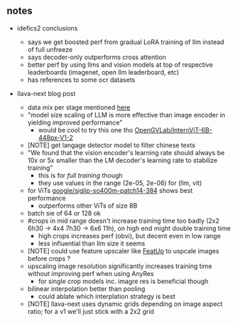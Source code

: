 ## notes 
* idefics2 conclusions
    * says we get boosted perf from gradual LoRA training of llm instead of full unfreeze
    * says decoder-only outperforms cross attention
    * better perf by using llms and vision models at top of respective leaderboards (imagenet, open llm leaderboard, etc)
    * has references to some ocr datasets

* llava-next blog post 
    * data mix per stage mentioned [here](https://github.com/LLaVA-VL/LLaVA-NeXT/tree/main/scripts/train#about-the-llava-onevision-data)
    * "model size scaling of LLM is more effective than image encoder in yielding improved performance"
        * would be cool to try this one tho [OpenGVLab/InternViT-6B-448px-V1-2](https://huggingface.co/OpenGVLab/InternViT-6B-448px-V1-2)
    * [NOTE] get langage detector model to filter chinese texts
    * "We found that the vision encoder's learning rate should always be 10x or 5x smaller than the LM decoder's learning rate to stabilize training"
        * this is for *full training* though 
        * they use values in the range (2e-05, 2e-06) for (llm, vit)
    * for ViTs [google/siglip-so400m-patch14-384](https://huggingface.co/google/siglip-so400m-patch14-384/tree/main) shows best performance 
        * outperforms other ViTs of size 8B 
    * batch sie of 64 or 128 ok 
    * #crops in mid range doesn't increase training time too badly (2x2 6h30 -> 4x4 7h30 -> 6x6 11h), on high end might double training time
        * high crops increases perf (obvi), but decent even in low range
        * less influential than llm size it seems
    * [NOTE] could use feature upscaler like [FeatUp](https://mhamilton.net/featup.html)  to uspcale images before crops ?
    * upscaling image resolution significantly increases training time without improving perf when using AnyRes
        * for single crop models inc. imagre res is beneficial though 
    * bilinear interpolation better than pooling 
        * could ablate which interplation strategy is best
    * [NOTE] llava-next uses dynamic grids depending on image aspect ratio; for a v1 we'll just stick with a 2x2 grid
